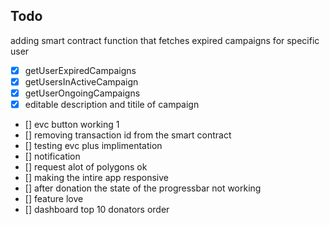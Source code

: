 ## Todo

adding smart contract function that fetches expired campaigns for specific user 
- [x] getUserExpiredCampaigns
- [x] getUsersInActiveCampaign
- [x] getUserOngoingCampaigns
- [x] editable description and titile of campaign
- []  evc button working 1
- []  removing transaction id from the smart contract
- []  testing evc plus implimentation
- []  notification
- []  request alot of polygons ok 
- []  making the intire app responsive
- []  after donation the state of the progressbar not working
- []  feature love
- []  dashboard top 10 donators order

